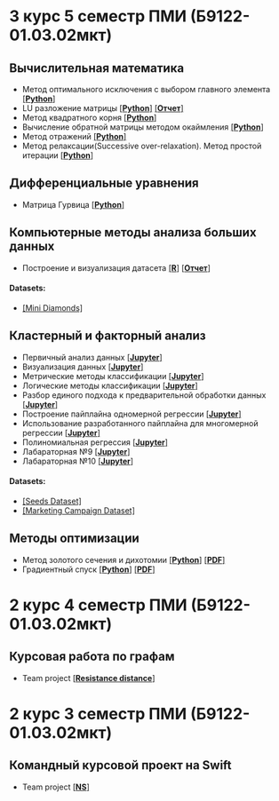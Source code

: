 # 3 курс 5 семестр ПМИ (Б9122-01.03.02мкт)
## Вычислительная математика

- Метод оптимального исключения с выбором главного элемента [[**Python**]](https://github.com/Dilijorwen/Education/blob/main/projects/Calcus/optimal_metod.py)
- LU разложение матрицы [[**Python**]](https://github.com/Dilijorwen/Education/blob/main/projects/Calcus/LU.py) [[**Отчет**]]()
- Метод квадратного корня [[**Python**]](https://github.com/Dilijorwen/Education/blob/main/projects/Calcus/square_root_method.py)
- Вычисление обратной матрицы методом окаймления [[**Python**]](https://github.com/Dilijorwen/Education/blob/main/projects/Calcus/bordering_method.py)
- Метод отражений [[**Python**]](https://github.com/Dilijorwen/Education/blob/main/projects/Calcus/QR.py)
- Метод релаксации(Successive over-relaxation). Метод простой итерации [[**Python**]](https://github.com/Dilijorwen/Education/blob/main/projects/Calcus/SOR.py)

## Дифференциальные уравнения
- Матрица Гурвица [[**Python**]](https://github.com/Dilijorwen/Education/blob/main/projects/Differential/hurwitz_matrix.py)

## Компьютерные методы анализа больших данных

- Построение и визуализация датасета [[**R**]](https://github.com/Dilijorwen/Education/blob/main/projects/BigData/lab1.R) [[**Отчет**]](https://github.com/Dilijorwen/Education/blob/main/projects/BigData/PelageevDI_lab1.pdf)

#### Datasets:
- [[Mini Diamonds]](https://github.com/Dilijorwen/Education/blob/main/projects/BigData/rand5.csv)


## Кластерный и факторный анализ

- Первичный анализ данных [[**Jupyter**]](https://github.com/Dilijorwen/Education/blob/main/projects/ML/Пелагеев%20Д.И.%20lab_1.ipynb)
- Визуализация данных [[**Jupyter**]](https://github.com/Dilijorwen/Education/blob/main/projects/ML/Пелагеев%20Д.И.%20lab_2.ipynb)
- Метрические методы классификации [[**Jupyter**]](https://github.com/Dilijorwen/Education/blob/main/projects/ML/Пелагеев%20Д.И.%20lab_3.ipynb)
- Логические методы классификации [[**Jupyter**]](https://github.com/Dilijorwen/Education/blob/main/projects/ML/Пелагеев%20Д.И.%20lab_4.ipynb)
- Разбор единого подхода к предварительной обработки данных [[**Jupyter**]](https://github.com/Dilijorwen/Education/blob/main/projects/ML/Пелагеев%20Д.И.%20lab_5.ipynb)
- Построение пайплайна одномерной регрессии [[**Jupyter**]](https://github.com/Dilijorwen/Education/blob/main/projects/ML/Пелагеев%20Д.И.%20lab_6.ipynb)
- Использование разработанного пайплайна для многомерной регрессии [[**Jupyter**]](https://github.com/Dilijorwen/Education/blob/main/projects/ML/Пелагеев%20Д.И.%20lab_7.ipynb)
- Полиномиальная регрессия [[**Jupyter**]](https://github.com/Dilijorwen/Education/blob/main/projects/ML/Пелагеев%20Д.И.%20lab_8.ipynb)
- Лабараторная №9 [[**Jupyter**]](https://github.com/Dilijorwen/Education/blob/main/projects/ML/Пелагеев%20Д.И.%20lab_9.ipynb)
- Лабараторная №10 [[**Jupyter**]](https://github.com/Dilijorwen/Education/blob/main/projects/ML/Пелагеев%20Д.И.%20lab_10.ipynb)

#### Datasets:
- [[Seeds Dataset]](https://github.com/Dilijorwen/Education/blob/main/projects/ML/seeds_dataset.txt)
- [[Marketing Campaign Dataset]](https://github.com/Dilijorwen/Education/blob/main/projects/ML/marketing_campaign.csv)


## Методы оптимизации

- Метод золотого сечения и дихотомии [[**Python**]](https://github.com/Dilijorwen/Education/blob/main/projects/Optimizations/dich_gold.py) [[**PDF**]]()
- Градиентный спуск [[**Python**]](https://github.com/Dilijorwen/Education/blob/main/projects/Optimizations/gradient_descent.py) [[**PDF**]]()


# 2 курс 4 семестр ПМИ (Б9122-01.03.02мкт)

## Курсовая работа по графам
- Team project [[**Resistance distance**]](https://github.com/Dilijorwen/Resistance-distance)


# 2 курс 3 семестр ПМИ (Б9122-01.03.02мкт)

## Командный курсовой проект на Swift
- Team project [[**NS**]](https://github.com/Dilijorwen/NS)





